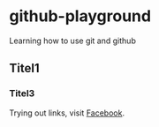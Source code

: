 # github-playground
Learning how to use git and github

## Titel1 

### Titel3

 Trying out links, visit [Facebook](www.facebook.com).
